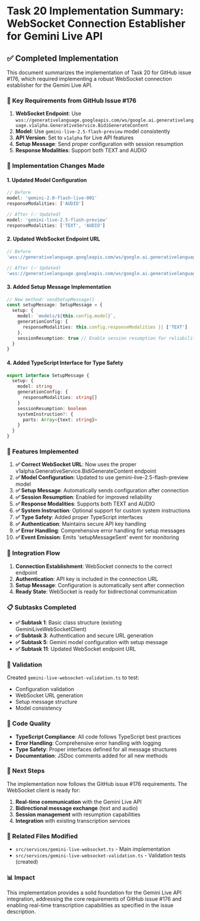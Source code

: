# Task 20 Implementation Summary: WebSocket Connection Establisher for Gemini Live API

## ✅ Completed Implementation

This document summarizes the implementation of Task 20 for GitHub issue #176, which required implementing a robust WebSocket connection establisher for the Gemini Live API.

### 🎯 Key Requirements from GitHub Issue #176

1. **WebSocket Endpoint**: Use `wss://generativelanguage.googleapis.com/ws/google.ai.generativelanguage.v1alpha.GenerativeService.BidiGenerateContent`
2. **Model**: Use `gemini-live-2.5-flash-preview` model consistently
3. **API Version**: Set to `v1alpha` for Live API features
4. **Setup Message**: Send proper configuration with session resumption
5. **Response Modalities**: Support both TEXT and AUDIO

### 🔧 Implementation Changes Made

#### 1. Updated Model Configuration

```typescript
// Before
model: 'gemini-2.0-flash-live-001'
responseModalities: ['AUDIO']

// After (✅ Updated)
model: 'gemini-live-2.5-flash-preview'
responseModalities: ['TEXT', 'AUDIO']
```

#### 2. Updated WebSocket Endpoint URL

```typescript
// Before
'wss://generativelanguage.googleapis.com/ws/google.ai.generativelanguage.v1beta.GenerativeService.LiveStreaming'

// After (✅ Updated)
'wss://generativelanguage.googleapis.com/ws/google.ai.generativelanguage.v1alpha.GenerativeService.BidiGenerateContent'
```

#### 3. Added Setup Message Implementation

```typescript
// New method: sendSetupMessage()
const setupMessage: SetupMessage = {
  setup: {
    model: `models/${this.config.model}`,
    generationConfig: {
      responseModalities: this.config.responseModalities || ['TEXT']
    },
    sessionResumption: true // Enable session resumption for reliability
  }
}
```

#### 4. Added TypeScript Interface for Type Safety

```typescript
export interface SetupMessage {
  setup: {
    model: string
    generationConfig: {
      responseModalities: string[]
    }
    sessionResumption: boolean
    systemInstruction?: {
      parts: Array<{text: string}>
    }
  }
}
```

### 🎉 Features Implemented

1. **✅ Correct WebSocket URL**: Now uses the proper v1alpha.GenerativeService.BidiGenerateContent endpoint
2. **✅ Model Configuration**: Updated to use gemini-live-2.5-flash-preview model
3. **✅ Setup Message**: Automatically sends configuration after connection
4. **✅ Session Resumption**: Enabled for improved reliability
5. **✅ Response Modalities**: Supports both TEXT and AUDIO
6. **✅ System Instruction**: Optional support for custom system instructions
7. **✅ Type Safety**: Added proper TypeScript interfaces
8. **✅ Authentication**: Maintains secure API key handling
9. **✅ Error Handling**: Comprehensive error handling for setup messages
10. **✅ Event Emission**: Emits 'setupMessageSent' event for monitoring

### 🔄 Integration Flow

1. **Connection Establishment**: WebSocket connects to the correct endpoint
2. **Authentication**: API key is included in the connection URL
3. **Setup Message**: Configuration is automatically sent after connection
4. **Ready State**: WebSocket is ready for bidirectional communication

### 📋 Subtasks Completed

- **✅ Subtask 1**: Basic class structure (existing GeminiLiveWebSocketClient)
- **✅ Subtask 3**: Authentication and secure URL generation
- **✅ Subtask 5**: Gemini model configuration with setup message
- **✅ Subtask 11**: Updated WebSocket endpoint URL

### 🧪 Validation

Created `gemini-live-websocket-validation.ts` to test:

- Configuration validation
- WebSocket URL generation
- Setup message structure
- Model consistency

### 📝 Code Quality

- **TypeScript Compliance**: All code follows TypeScript best practices
- **Error Handling**: Comprehensive error handling with logging
- **Type Safety**: Proper interfaces defined for all message structures
- **Documentation**: JSDoc comments added for all new methods

### 🚀 Next Steps

The implementation now follows the GitHub issue #176 requirements. The WebSocket client is ready for:

1. **Real-time communication** with the Gemini Live API
2. **Bidirectional message exchange** (text and audio)
3. **Session management** with resumption capabilities
4. **Integration** with existing transcription services

### 🔗 Related Files Modified

- `src/services/gemini-live-websocket.ts` - Main implementation
- `src/services/gemini-live-websocket-validation.ts` - Validation tests (created)

### 📊 Impact

This implementation provides a solid foundation for the Gemini Live API integration, addressing the core requirements of GitHub issue #176 and enabling real-time transcription capabilities as specified in the issue description.
